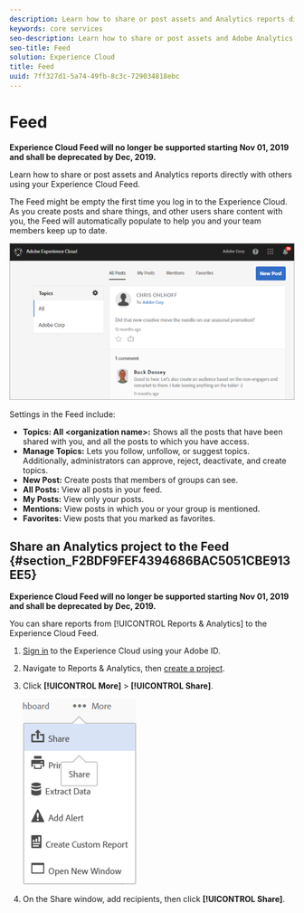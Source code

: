 ```yaml
---
description: Learn how to share or post assets and Analytics reports directly with others using your Experience Cloud Feed.
keywords: core services
seo-description: Learn how to share or post assets and Adobe Analytics reports directly with others using your Experience Cloud Feed.
seo-title: Feed
solution: Experience Cloud
title: Feed
uuid: 7ff327d1-5a74-49fb-8c3c-729034818ebc
---
```


# Feed

**Experience Cloud Feed will no longer be supported starting Nov 01, 2019 and shall be deprecated by Dec, 2019.**

Learn how to share or post assets and Analytics reports directly with others using your Experience Cloud Feed.

The Feed might be empty the first time you log in to the Experience Cloud. As you create posts and share things, and other users share content with you, the Feed will automatically populate to help you and your team members keep up to date. 

![](assets/posts.png) 

Settings in the Feed include: 

* **Topics: All \<organization name\>:** Shows all the posts that have been shared with you, and all the posts to which you have access.
* **Manage Topics:** Lets you follow, unfollow, or suggest topics. Additionally, administrators can approve, reject, deactivate, and create topics.
* **New Post:** Create posts that members of groups can see.
* **All Posts:** View all posts in your feed.
* **My Posts:** View only your posts.
* **Mentions:** View posts in which you or your group is mentioned.
* **Favorites:** View posts that you marked as favorites.

## Share an Analytics project to the Feed {#section_F2BDF9FEF4394686BAC5051CBE913EE5}

**Experience Cloud Feed will no longer be supported starting Nov 01, 2019 and shall be deprecated by Dec, 2019.**

You can share reports from [!UICONTROL Reports & Analytics] to the Experience Cloud Feed. 

1. [Sign in](admin-getting-started/getting-started-experience-cloud.md#topic_AC564B6795334DE39359ADD87F52F2E0) to the Experience Cloud using your Adobe ID. 

1. Navigate to Reports & Analytics, then [create a project](https://marketing.adobe.com/resources/help/en_US/analytics/analysis-workspace/freeform_overview.html). 

1. Click **[!UICONTROL More]** > **[!UICONTROL Share]**. 

   ![](assets/share_report.png) 

1. On the Share window, add recipients, then click **[!UICONTROL Share]**. 
